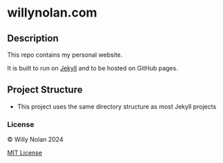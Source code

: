 # willynolan.com

## Description
This repo contains my personal website.

It is built to run on [Jekyll](https://jekyllrb.com/) and to be hosted on GitHub pages.

## Project Structure
- This project uses the same directory structure as most Jekyll projects

### License
:copyright: Willy Nolan 2024 

[MIT License](LICENSE.txt)
